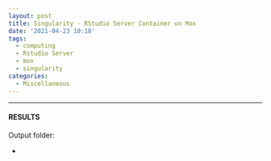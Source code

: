 ```yaml
---
layout: post
title: Singularity - RStudio Server Container on Mox
date: '2021-04-23 10:18'
tags: 
  - computing
  - Rstudio Server
  - mox
  - singularity
categories: 
  - Miscellaneous
---
```




---

#### RESULTS

Output folder:

- []()

